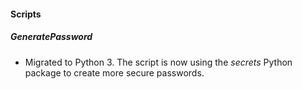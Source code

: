 
#### Scripts
##### GeneratePassword
- Migrated to Python 3. The script is now using the *secrets* Python package to create more secure passwords.
